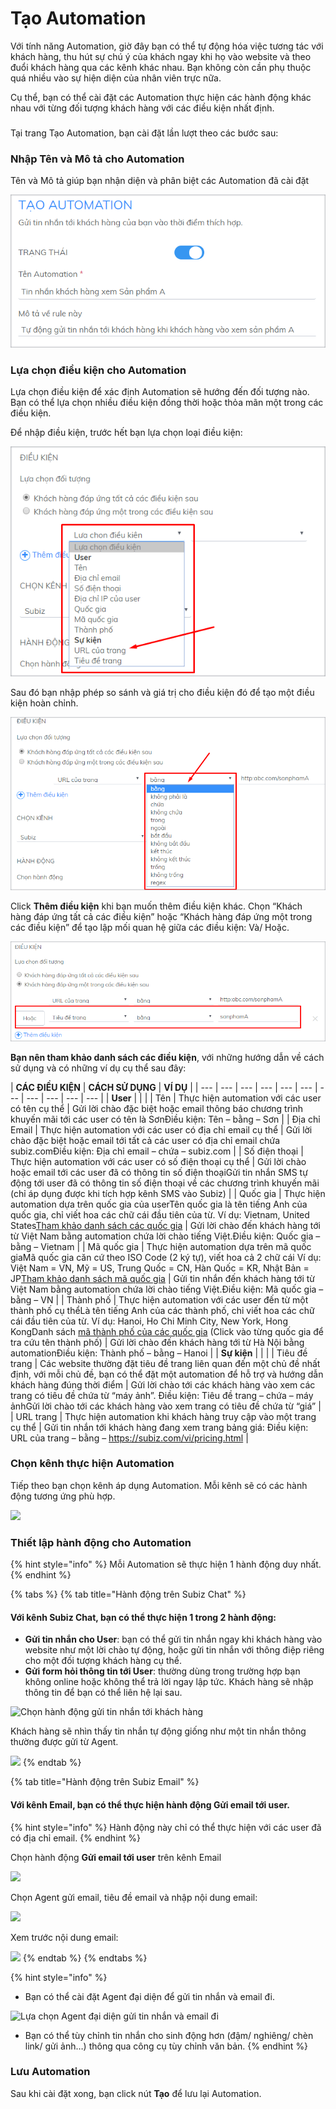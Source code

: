 # Tạo Automation

Với tính năng Automation, giờ đây bạn có thể tự động hóa việc tương tác với khách hàng, thu hút sự chú ý của khách ngay khi họ vào website và theo đuổi khách hàng qua các kênh khác nhau. Bạn không còn cần phụ thuộc quá nhiều vào sự hiện diện của nhân viên trực nữa.

Cụ thể, bạn có thể cài đặt các Automation thực hiện các hành động khác nhau với từng đối tượng khách hàng với các điều kiện nhất định.

### 

Tại trang Tạo Automation, bạn cài đặt lần lượt theo các bước sau:

### **Nhập Tên và Mô tả cho Automation**

Tên và Mô tả giúp bạn nhận diện và phân biệt các Automation đã cài đặt

![Nh&#x1EAD;p T&#xEA;n v&#xE0; M&#xF4; t&#x1EA3; v&#x1EC1; Automation](../../.gitbook/assets/tao-automation.png)

### Lựa chọn điều kiện cho Automation

Lựa chọn điều kiện để xác định Automation sẽ hướng đến đối tượng nào. Bạn có thể lựa chọn nhiều điều kiện đồng thời hoặc thỏa mãn một trong các điều kiện.

Để nhập điều kiện, trước hết bạn lựa chọn loại điều kiện:

![V&#xED; d&#x1EE5;: L&#x1EF1;a ch&#x1ECD;n &#x111;i&#x1EC1;u ki&#x1EC7;n l&#xE0; URL c&#x1EE7;a trang](../../.gitbook/assets/lua-chon-dieu-kien-automation.png)

Sau đó bạn nhập phép so sánh và giá trị cho điều kiện đó để tạo một điều kiện hoàn chỉnh.

![Ch&#x1ECD;n ph&#xE9;p so s&#xE1;nh v&#xE0; gi&#xE1; tr&#x1ECB; cho &#x111;i&#x1EC1;u ki&#x1EC7;n Automation](../../.gitbook/assets/phep-so-sanh-automation.png)

Click **Thêm điều kiện** khi bạn muốn thêm điều kiện khác. Chọn “Khách hàng đáp ứng tất cả các điều kiện” hoặc “Khách hàng đáp ứng một trong các điều kiện” để tạo lập mối quan hệ giữa các điều kiện: Và/ Hoặc.

![Th&#xEA;m &#x111;i&#x1EC1;u ki&#x1EC7;n cho Automation](../../.gitbook/assets/them-dieu-kien-auto.png)

**Bạn nên tham khảo danh sách các điều kiện**, với những hướng dẫn về cách sử dụng và có những ví dụ cụ thể sau đây:

| **CÁC ĐIỀU KIỆN** | **CÁCH SỬ DỤNG** | **VÍ DỤ** |
| --- | --- | --- | --- | --- | --- | --- | --- | --- | --- | --- |
| **User** |  |  |
| Tên | Thực hiện automation với các user có tên cụ thể | Gửi lời chào đặc biệt hoặc email thông báo chương trình khuyến mãi tới các user có tên là SơnĐiều kiện: Tên – bằng – Sơn |
| Địa chỉ Email | Thực hiện automation với các user có địa chỉ email cụ thể | Gửi lời chào đặc biệt hoặc email tới tất cả các user có địa chỉ email chứa subiz.comĐiều kiện: Địa chỉ email – chứa – subiz.com |
| Số điện thoại | Thực hiện automation với các user có số điện thoại cụ thể | Gửi lời chào hoặc email tới các user đã có thông tin số điện thoạiGửi tin nhắn SMS tự động tới user đã có thông tin số điện thoại về các chương trình khuyến mãi \(chỉ áp dụng được khi tích hợp kênh SMS vào Subiz\) |
| Quốc gia | Thực hiện automation dựa trên quốc gia của userTên quốc gia là tên tiếng Anh của quốc gia, chỉ viết hoa các chữ cái đầu tiên của từ. Ví dụ: Vietnam, United States[Tham khảo danh sách các quốc gia](https://countrycode.org/) | Gửi lời chào đến khách hàng tới từ Việt Nam bằng automation chứa lời chào tiếng Việt.Điều kiện: Quốc gia – bằng – Vietnam |
| Mã quốc gia | Thực hiện automation dựa trên mã quốc giaMã quốc gia căn cứ theo ISO Code \(2 ký tự\), viết hoa cả 2 chữ cái Ví dụ: Việt Nam = VN, Mỹ = US, Trung Quốc = CN, Hàn Quốc = KR, Nhật Bản = JP[Tham khảo danh sách mã quốc gia](https://en.wikipedia.org/wiki/ISO_3166-2) | Gửi tin nhắn đến khách hàng tới từ Việt Nam bằng automation chứa lời chào tiếng Việt.Điều kiện: Mã quốc gia – bằng – VN |
| Thành phố | Thực hiện automation với các user đến từ một thành phố cụ thểLà tên tiếng Anh của các thành phố, chỉ viết hoa các chữ cái đầu tiên của từ. Ví dụ: Hanoi, Ho Chi Minh City, New York, Hong KongDanh sách [mã thành phố của các quốc gia](https://countrycode.org/) \(Click vào từng quốc gia để tra cứu tên thành phố\) | Gửi lời chào đến khách hàng tới từ Hà Nội bằng automationĐiều kiện: Thành phố – bằng – Hanoi |
| **Sự kiện** |  |  |
| Tiêu đề trang | Các website thường đặt tiêu đề trang liên quan đến một chủ đề nhất định, với mỗi chủ đề, bạn có thể đặt một automation để hỗ trợ và hướng dẫn khách hàng đúng thời điểm | Gửi lời chào tới các khách hàng vào xem các trang có tiêu đề chứa từ “máy ảnh”. Điều kiện: Tiêu đề trang – chứa – máy ảnhGửi lời chào tới các khách hàng vào xem trang có tiêu đề chứa từ “giá” |
| URL trang | Thực hiện automation khi khách hàng truy cập vào một trang cụ thể | Gửi tin nhắn tới khách hàng đang xem trang bảng giá: Điều kiện: URL của trang – bằng – https://subiz.com/vi/pricing.html |

### **Chọn kênh thực hiện Automation**

Tiếp theo bạn chọn kênh áp dụng Automation. Mỗi kênh sẽ có các hành động tương ứng phù hợp.

![](https://docv4.subiz.com/wp-content/uploads/2018/03/Ch%E1%BB%8Dn-k%C3%AAnh.png)

### **Thiết lập hành động cho Automation**

{% hint style="info" %}
Mỗi Automation sẽ thực hiện 1 hành động duy nhất.
{% endhint %}

{% tabs %}
{% tab title="Hành động trên Subiz Chat" %}
#### Với kênh Subiz Chat, bạn có thể thực hiện 1 trong 2 hành động:

* **Gửi tin nhắn cho User**: bạn có thể gửi tin nhắn ngay khi khách hàng vào website như một lời chào tự động, hoặc gửi tin nhắn với thông điệp riêng cho một đối tượng khách hàng cụ thể.
* **Gửi form hỏi thông tin tới User**: thường dùng trong trường hợp bạn không online hoặc không thể trả lời ngay lập tức. Khách hàng sẽ nhập thông tin để bạn có thể liên hệ lại sau.

![Ch&#x1ECD;n h&#xE0;nh &#x111;&#x1ED9;ng g&#x1EED;i tin nh&#x1EAF;n t&#x1EDB;i kh&#xE1;ch h&#xE0;ng](https://docv4.subiz.com/wp-content/uploads/2018/03/H%C3%A0nh-%C4%91%E1%BB%99ng.png)

Khách hàng sẽ nhìn thấy tin nhắn tự động giống như một tin nhắn thông thường được gửi từ Agent.

![](https://docv4.subiz.com/wp-content/uploads/2018/03/Content.png)
{% endtab %}

{% tab title="Hành động trên Subiz Email" %}
#### Với kênh Email, bạn có thể thực hiện hành động **Gửi email tới user**. 

{% hint style="info" %}
Hành động này chỉ có thể thực hiện với các user đã có địa chỉ email.
{% endhint %}

Chọn hành động **Gửi email tới user** trên kênh Email

![](https://docv4.subiz.com/wp-content/uploads/2018/03/G%E1%BB%ADi-email.png)

Chọn Agent gửi email, tiêu đề email và nhập nội dung email:

![](https://docv4.subiz.com/wp-content/uploads/2018/03/Nh%E1%BA%ADp-email-1.png)

Xem trước nội dung email:

![](https://docv4.subiz.com/wp-content/uploads/2018/03/Xem-tr%C6%B0%E1%BB%9Bc-email.png)
{% endtab %}
{% endtabs %}

{% hint style="info" %}
* Bạn có thể cài đặt Agent đại diện để gửi tin nhắn và email đi.

![L&#x1EF1;a ch&#x1ECD;n Agent &#x111;&#x1EA1;i di&#x1EC7;n g&#x1EED;i tin nh&#x1EAF;n v&#xE0; email &#x111;i](https://docv4.subiz.com/wp-content/uploads/2018/03/Agent.png)

* Bạn có thể tùy chỉnh tin nhắn cho sinh động hơn \(đậm/ nghiêng/ chèn link/ gửi ảnh…\) thông qua công cụ tùy chỉnh văn bản.
{% endhint %}

### **Lưu Automation**

Sau khi cài đặt xong, bạn click nút **Tạo** để lưu lại Automation.

